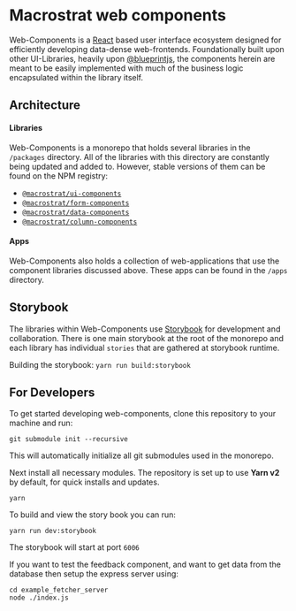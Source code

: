 # Macrostrat web components

Web-Components is a [React](https://reactjs.org/) based user interface ecosystem designed for
efficiently developing data-dense web-frontends. Foundationally built upon other UI-Libraries, heavily
upon [@blueprintjs](https://github.com/palantir/blueprint), the components herein are meant to be easily implemented with much of the business logic encapsulated within the library itself.

## Architecture

#### Libraries

Web-Components is a monorepo that holds several libraries in the `/packages` directory. All of the libraries with this directory are constantly being updated and added to. However, stable versions of them can be found on the NPM registry:

- [`@macrostrat/ui-components`](https://www.npmjs.com/package/@macrostrat/ui-components)
- [`@macrostrat/form-components`](https://www.npmjs.com/package/@macrostrat/form-components)
- [`@macrostrat/data-components`](https://www.npmjs.com/package/@macrostrat/data-components)
- [`@macrostrat/column-components`](https://www.npmjs.com/package/@macrostrat/column-components)

#### Apps

Web-Components also holds a collection of web-applications that use the component libraries discussed above. These apps can be found in the `/apps` directory.

## Storybook

The libraries within Web-Components use [Storybook](https://storybook.js.org/) for development and collaboration. There is one main storybook at the root of the monorepo and each library has individual `stories` that are gathered at storybook runtime.

Building the storybook: `yarn run build:storybook`

## For Developers

To get started developing web-components, clone this repository to your machine and run:

```
git submodule init --recursive
```

This will automatically initialize all git submodules used in the monorepo.

Next install all necessary modules. The repository is set up to use **Yarn v2** by default, for
quick installs and updates.

```
yarn
```

To build and view the story book you can run:

```
yarn run dev:storybook
```

The storybook will start at port `6006`

If you want to test the feedback component, and want to get data from the database then setup the express server using:
```
cd example_fetcher_server
node ./index.js
```